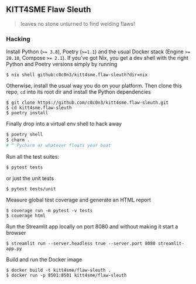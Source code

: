 KITT4SME Flaw Sleuth
--------------------
> leaves no stone unturned to find welding flaws!


### Hacking

Install Python (`>= 3.8`), Poetry (`>=1.1`) and the usual Docker
stack (Engine `>= 20.10`, Compose `>= 2.1`). If you've got Nix, you
get a dev shell with the right Python and Poetry versions simply by
running

```console
$ nix shell github:c0c0n3/kitt4sme.flaw-sleuth?dir=nix
```

Otherwise, install the usual way you do on your platform. Then clone
this repo, `cd` into its root dir and install the Python dependencies

```console
$ git clone https://github.com/c0c0n3/kitt4sme.flaw-sleuth.git
$ cd kitt4sme.flaw-sleuth
$ poetry install
```

Finally drop into a virtual env shell to hack away

```bash
$ poetry shell
$ charm .
# ^ Pycharm or whatever floats your boat
```

Run all the test suites:

```console
$ pytest tests
```

or just the unit tests

```console
$ pytest tests/unit
```

Measure global test coverage and generate an HTML report

```console
$ coverage run -m pytest -v tests
$ coverage html
```

Run the Streamlit app locally on port 8080 and without making it start
a browser

```console
$ streamlit run --server.headless true --server.port 8080 streamlit-app.py
```

Build and run the Docker image

```console
$ docker build -t kitt4sme/flaw-sleuth .
$ docker run -p 8501:8501 kitt4sme/flaw-sleuth
```
